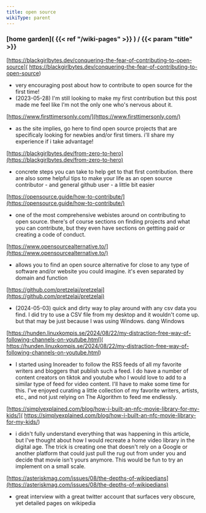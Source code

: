 ```yaml
---
title: open source
wikiType: parent
---
```

### [home garden]( {{< ref "/wiki-pages" >}} ) / {{< param "title" >}}

[https://blackgirlbytes.dev/conquering-the-fear-of-contributing-to-open-source](
https://blackgirlbytes.dev/conquering-the-fear-of-contributing-to-open-source)
- very encouraging post about how to contribute to open source for the first time!
- (2023-05-28) I'm still looking to make my first contribution but this post made me feel like I'm not the only 
one who's nervous about it.
			
[https://www.firsttimersonly.com/](https://www.firsttimersonly.com/)
- as the site implies, go here to find open source projects that are specificaly looking for newbies and/or 
first timers. i'll share my experience if i take advantage!
			
[https://blackgirlbytes.dev/from-zero-to-hero](https://blackgirlbytes.dev/from-zero-to-hero)
- concrete steps you can take to help get to that first contribution. there are also some helpful tips to make 
your life as an open source contributor - and general github user - a little bit easier

[https://opensource.guide/how-to-contribute/](https://opensource.guide/how-to-contribute/)
- one of the most comprehensive webistes around on contributing to open source. there's of course sections on 
finding projects and what you can contribute, but they even have sections on gettting paid or creating a code of 
conduct.

[https://www.opensourcealternative.to/](https://www.opensourcealternative.to/)
- allows you to find an open source alternative for close to any type of software and/or website you could imagine. it's even separated by domain and function

[https://github.com/pretzelai/pretzelai](https://github.com/pretzelai/pretzelai)
- (2024-05-03) quick and dirty way to play around with any csv data you find. I did try to use a CSV file from my 
desktop and it wouldn't come up. but that may be just because I was using Windows. dang Windows

[https://hunden.linuxkompis.se/2024/08/22/my-distraction-free-way-of-following-channels-on-youtube.html](
https://hunden.linuxkompis.se/2024/08/22/my-distraction-free-way-of-following-channels-on-youtube.html)
- I started using Inoreader to follow the RSS feeds of all my favorite writers and bloggers that publish such a 
feed. I do have a number of content creators on tiktok and youtube who I would love to add to a similar type of 
feed for video content. I'll have to make some time for this. I've enjoyed curating a little collection of my 
favorite writers, artists, etc., and not just relying on The Algorithm to feed me endlessly.

[https://simplyexplained.com/blog/how-i-built-an-nfc-movie-library-for-my-kids/](
https://simplyexplained.com/blog/how-i-built-an-nfc-movie-library-for-my-kids/)
- i didn't fully understand everything that was happening in this article, but I've thought about how I would 
recreate a home video library in the digital age. The trick is creating one that doesn't rely on a Google or 
another platform that could just pull the rug out from under you and decide that movie isn't yours anymore. 
This would be fun to try an implement on a small scale.

[https://asteriskmag.com/issues/08/the-depths-of-wikipedians](https://asteriskmag.com/issues/08/the-depths-of-wikipedians)
- great interview with a great twitter account that surfaces very obscure, yet detailed pages on wikipedia
